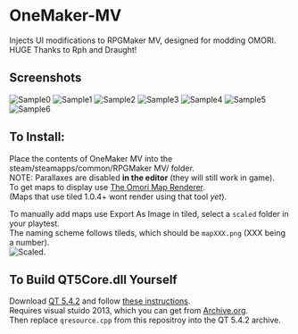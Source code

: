 # OneMaker-MV
Injects UI modifications to RPGMaker MV, designed for modding OMORI.  
HUGE Thanks to Rph and Draught!  

## Screenshots
![Sample0](https://github.com/user-attachments/assets/7c7dba64-c0d4-4d68-a542-06da93b634b8)
![Sample1](https://github.com/user-attachments/assets/7ba5a5e9-7627-4bec-9dbe-29b17d81e213)
![Sample2](https://github.com/user-attachments/assets/3192ebaa-ef99-405a-b048-19d20714387f)
![Sample3](https://github.com/user-attachments/assets/981eda08-e2ea-4b02-9ffd-aeeb1f88c80f)
![Sample4](https://github.com/user-attachments/assets/9db921e9-ba18-47b8-8620-fce1f37f6f7a)
![Sample5](https://github.com/user-attachments/assets/0b880a3c-31f4-48ec-ae0d-3a9a8f536725)
![Sample6](https://github.com/user-attachments/assets/10bcce6e-6457-451d-8435-cf608169eee2)

## To Install:
Place the contents of OneMaker MV into the steam/steamapps/common/RPGMaker MV/ folder.  
NOTE: Parallaxes are disabled **in the editor** (they will still work in game).  
To get maps to display use [The Omori Map Renderer](https://github.com/rphsoftware/omori-map-preview-renderer/releases/tag/0.1.0).  
(Maps that use tiled 1.0.4+ wont render using that tool *yet*).  

To manually add maps use Export As Image in tiled, select a `scaled` folder in your playtest.  
The naming scheme follows tileds, which should be `mapXXX.png` (XXX being a number).  
![Scaled](https://github.com/user-attachments/assets/731ac594-87df-4c00-a506-e5daa35798b0).  

## To Build QT5Core.dll Yourself
Download [QT 5.4.2](https://download.qt.io/new_archive/qt/5.4/5.4.2/single/qt-everywhere-opensource-src-5.4.2.zip) and follow [these instructions](https://doc.qt.io/archives/qt-5.5/windows-building.html).  
Requires visual stuido 2013, which you can get from [Archive.org](https://archive.org/details/en_visual_studio_community_2013_with_update_5_x86_dvd_6816332).  
Then replace `qresource.cpp` from this repositroy into the QT 5.4.2 archive.  
